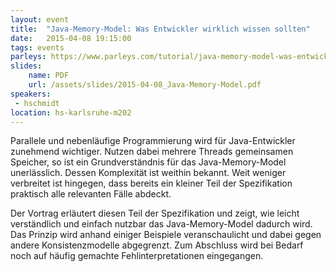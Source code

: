 ```yaml
---
layout: event
title:  "Java-Memory-Model: Was Entwickler wirklich wissen sollten"
date:   2015-04-08 19:15:00
tags: events
parleys: https://www.parleys.com/tutorial/java-memory-model-was-entwickler-wirklich-wissen-sollten
slides:
    name: PDF
    url: /assets/slides/2015-04-08_Java-Memory-Model.pdf
speakers: 
 - hschmidt
location: hs-karlsruhe-m202
---
```


Parallele und nebenläufige Programmierung wird für Java-Entwickler zunehmend wichtiger. Nutzen dabei mehrere Threads gemeinsamen Speicher, so ist ein Grundverständnis für das Java-Memory-Model unerlässlich. Dessen Komplexität ist weithin bekannt. Weit weniger verbreitet ist hingegen, dass bereits ein kleiner Teil der Spezifikation praktisch alle relevanten Fälle abdeckt.

Der Vortrag erläutert diesen Teil der Spezifikation und zeigt, wie leicht verständlich und einfach nutzbar das Java-Memory-Model dadurch wird. Das Prinzip wird anhand einiger Beispiele veranschaulicht und dabei gegen andere Konsistenzmodelle abgegrenzt. Zum Abschluss wird bei Bedarf noch auf häufig gemachte Fehlinterpretationen eingegangen.